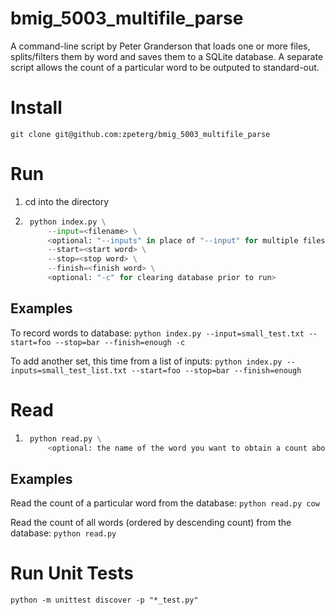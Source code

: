 # bmig_5003_multifile_parse
A command-line script by Peter Granderson that loads one or more files, splits/filters them by word and saves them to a SQLite database.
A separate script allows the count of a particular word to be outputed to standard-out.

# Install
```git clone git@github.com:zpeterg/bmig_5003_multifile_parse```

# Run
1. cd into the directory
2. ```python
    python index.py \
        --input=<filename> \
        <optional: "--inputs" in place of "--input" for multiple files>
        --start=<start word> \
        --stop=<stop word> \
        --finish=<finish word> \
        <optional: "-c" for clearing database prior to run>
     ```
## Examples
To record words to database:
```python index.py --input=small_test.txt --start=foo --stop=bar --finish=enough -c```

To add another set, this time from a list of inputs:
```python index.py --inputs=small_test_list.txt --start=foo --stop=bar --finish=enough```

# Read
1. ```python
    python read.py \
        <optional: the name of the word you want to obtain a count about>
     ```

## Examples
Read the count of a particular word from the database:
```python read.py cow```

Read the count of all words (ordered by descending count) from the database:
```python read.py```

# Run Unit Tests
```python -m unittest discover -p "*_test.py"```